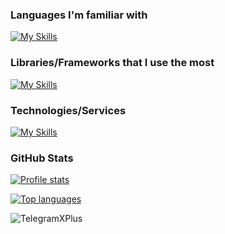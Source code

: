 ### Languages I'm familiar with

[![My Skills](https://skillicons.dev/icons?i=py,js,ts,c,nim,lua)](https://skillicons.dev)

### Libraries/Frameworks that I use the most

[![My Skills](https://skillicons.dev/icons?i=flask,fastapi,svelte,jquery,prisma)](https://skillicons.dev)

### Technologies/Services

[![My Skills](https://skillicons.dev/icons?i=sqlite,postgres,supabase,mongodb,obsidian,nodejs)](https://skillicons.dev)

### GitHub Stats

[![Profile stats](https://github-readme-stats.vercel.app/api?username=TelegramXPlus&theme=react&title_color=36BCF7&bg_color=2a2f38&hide_border=true&count_private=true)](https://github.com/anuraghazra/github-readme-stats)

[![Top languages](https://github-readme-stats.vercel.app/api/top-langs/?username=TelegramXPlus&layout=compact&theme=react&title_color=36BCF7&bg_color=2a2f38&hide_border=true&count_private=true)](https://github.com/anuraghazra/github-readme-stats)
<p align="left"> <img src="https://komarev.com/ghpvc/?username=TelegramXPlus&label=Profile%20views&color=0e75b6&style=flat" alt="TelegramXPlus" /> </p>
